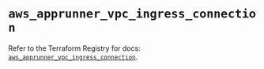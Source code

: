 # `aws_apprunner_vpc_ingress_connection`

Refer to the Terraform Registry for docs: [`aws_apprunner_vpc_ingress_connection`](https://registry.terraform.io/providers/hashicorp/aws/5.87.0/docs/resources/apprunner_vpc_ingress_connection).
